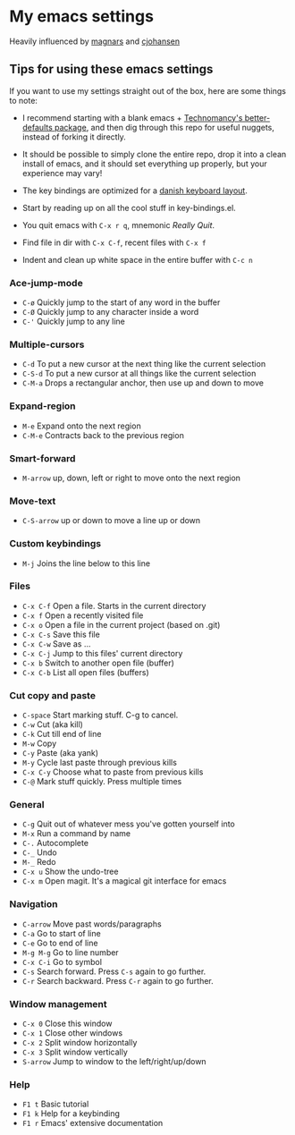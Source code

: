 # My emacs settings

Heavily influenced by [magnars](https://github.com/magnars/.emacs.d) and [cjohansen](https://github.com/cjohansen/.emacs.d)

## Tips for using these emacs settings

If you want to use my settings straight out of the box, here are some things to note:

 * I recommend starting with a blank emacs +
   [Technomancy's better-defaults package](https://github.com/technomancy/better-defaults),
   and then dig through this repo for useful nuggets, instead of forking it directly.

 * It should be possible to simply clone the entire repo, drop it into a clean 
   install of emacs, and it should set everything up properly, but your experience may vary!

 * The key bindings are optimized for a [danish keyboard layout](http://fontmeme.com/images/danish-keyboard-550x183.png).

 * Start by reading up on all the cool stuff in key-bindings.el.

 * You quit emacs with `C-x r q`, mnemonic *Really Quit*.

 * Find file in dir with `C-x C-f`, recent files with `C-x f`

 * Indent and clean up white space in the entire buffer with `C-c n`

### Ace-jump-mode

* `C-ø` 		Quickly jump to the start of any word in the buffer
* `C-Ø` 		Quickly jump to any character inside a word
* `C-'` 		Quickly jump to any line

### Multiple-cursors

* `C-d` 		To put a new cursor at the next thing like the current selection
* `C-S-d` 		To put a new cursor at all things like the current selection
* `C-M-a`		Drops a rectangular anchor, then use up and down to move

### Expand-region

* `M-e`			Expand onto the next region
* `C-M-e`		Contracts back to the previous region

### Smart-forward

* `M-arrow` 	up, down, left or right to move onto the next region

### Move-text

* `C-S-arrow` 	up or down to move a line up or down

### Custom keybindings

* `M-j`         Joins the line below to this line

### Files

* `C-x C-f` 	Open a file. Starts in the current directory
* `C-x f` 		Open a recently visited file
* `C-x o` 		Open a file in the current project (based on .git)
* `C-x C-s` 	Save this file
* `C-x C-w` 	Save as ...
* `C-x C-j` 	Jump to this files' current directory
* `C-x b` 		Switch to another open file (buffer)
* `C-x C-b` 	List all open files (buffers)

### Cut copy and paste

* `C-space` 	Start marking stuff. C-g to cancel.
* `C-w` 		Cut (aka kill)
* `C-k` 		Cut till end of line
* `M-w` 		Copy
* `C-y` 		Paste (aka yank)
* `M-y` 		Cycle last paste through previous kills
* `C-x C-y` 	Choose what to paste from previous kills
* `C-@`		 	Mark stuff quickly. Press multiple times

### General

* `C-g` 		Quit out of whatever mess you've gotten yourself into
* `M-x` 		Run a command by name
* `C-.` 		Autocomplete
* `C-_` 		Undo
* `M-_` 		Redo
* `C-x u` 		Show the undo-tree
* `C-x m` 		Open magit. It's a magical git interface for emacs

### Navigation

* `C-arrow` 	Move past words/paragraphs
* `C-a` 		Go to start of line
* `C-e` 		Go to end of line
* `M-g M-g` 	Go to line number
* `C-x C-i` 	Go to symbol
* `C-s` 		Search forward. Press `C-s` again to go further.
* `C-r` 		Search backward. Press `C-r` again to go further.

### Window management

* `C-x 0` 		Close this window
* `C-x 1` 		Close other windows
* `C-x 2` 		Split window horizontally
* `C-x 3` 		Split window vertically
* `S-arrow`		Jump to window to the left/right/up/down

### Help

* `F1 t` 		Basic tutorial
* `F1 k` 		Help for a keybinding
* `F1 r` 		Emacs' extensive documentation
